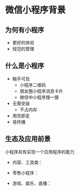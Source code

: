 # 微信小程序背景

## 为何有小程序

- 更好的体验
- 规范的管理

## 什么是小程序

- 触手可及
  - 小程序二维码
  - 朋友圈小程序消息卡片
  - 微信中小程序搜一搜
- 无需安装
  - 不占内存
- 用完即走
- 易传播

## 生态及应用前景

小程序具有实现一个应用程序的能力

- 内容、工具类：

- 零售小程序：

- 游戏、娱乐、直播：
